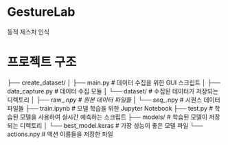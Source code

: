 # GestureLab
동적 제스처 인식 

# 프로젝트 구조
├── create_dataset/
│   ├── main.py              # 데이터 수집을 위한 GUI 스크립트
│   ├── data_capture.py      # 데이터 수집 모듈
│   └── dataset/             # 수집된 데이터가 저장되는 디렉토리
│       ├── raw_*.npy        # 원본 데이터 파일들
│       └── seq_*.npy        # 시퀀스 데이터 파일들
├── train.ipynb              # 모델 학습을 위한 Jupyter Notebook
├── test.py                  # 학습된 모델을 사용하여 실시간 예측하는 스크립트
├── models/                  # 학습된 모델이 저장되는 디렉토리
│   └── best_model.keras     # 가장 성능이 좋은 모델 파일
└── actions.npy              # 액션 이름들을 저장한 파일